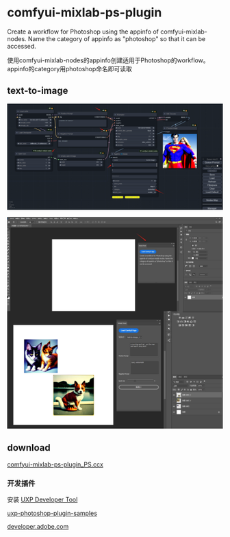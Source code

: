 # comfyui-mixlab-ps-plugin

Create a workflow for Photoshop using the appinfo of comfyui-mixlab-nodes. Name the category of appinfo as "photoshop" so that it can be accessed.

使用comfyui-mixlab-nodes的appinfo创建适用于Photoshop的workflow。 appinfo的category用photoshop命名即可读取


## text-to-image 
![](./examples/text-to-image.png)

![](./examples/text-to-image-ps.jpg)

## download
[comfyui-mixlab-ps-plugin_PS.ccx](./dist/comfyui-mixlab-ps-plugin_PS.ccx)


### 开发插件

安装 [UXP Developer Tool](https://developer.adobe.com/photoshop/uxp/2022/guides/devtool/)  

[uxp-photoshop-plugin-samples](https://github.com/AdobeDocs/uxp-photoshop-plugin-samples/blob/main/cross-compatible-js-sample/src/index.js)

[developer.adobe.com](https://developer.adobe.com/photoshop/uxp/2022/)